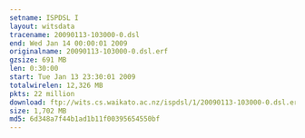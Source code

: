 ```yaml
---
setname: ISPDSL I
layout: witsdata
tracename: 20090113-103000-0.dsl
end: Wed Jan 14 00:00:01 2009
originalname: 20090113-103000-0.dsl.erf
gzsize: 691 MB
len: 0:30:00
start: Tue Jan 13 23:30:01 2009
totalwirelen: 12,326 MB
pkts: 22 million
download: ftp://wits.cs.waikato.ac.nz/ispdsl/1/20090113-103000-0.dsl.erf.gz
size: 1,702 MB
md5: 6d348a7f44b1ad1b11f00395654550bf
---
```

